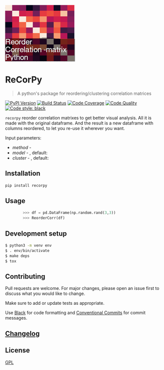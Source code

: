 ![logo](assets/logo.png "ReCorPy")
# ReCorPy

> A python's package for reordering/clustering correlation matrices


[![PyPI Version][pypi-image]][pypi-url]
[![Build Status][build-image]][build-url]
[![Code Coverage][coverage-image]][coverage-url]
[![Code Quality][quality-image]][quality-url]
<a href="https://github.com/psf/black"><img alt="Code style: black" src="https://img.shields.io/badge/code%20style-black-000000.svg"></a>

`recorpy` reorder correlation matrixes to get better visual analysis. All it is made with the original dataframe. And the result
is a new dataframe with columns reordered, to let you re-use it wherever you want.

Input parameters:

-   _method_ - 
-   _model_ - , default: 
-   _cluster_ - , default: 


## Installation

```sh
pip install recorpy
```

## Usage


```python
        >>> df = pd.DataFrame(np.random.rand(3,3))
        >>> ReorderCorr(df)
```

## Development setup

```sh
$ python3 -m venv env
$ . env/bin/activate
$ make deps
$ tox
```

## Contributing

Pull requests are welcome. For major changes, please open an issue first to discuss what you would like to change.

Make sure to add or update tests as appropriate.

Use [Black](https://black.readthedocs.io/en/stable/) for code formatting and [Conventional Commits](https://www.conventionalcommits.org/en/v1.0.0-beta.4/) for commit messages.

## [Changelog](CHANGELOG.md)

## License

[GPL](https://choosealicense.com/licenses/gpl/)

<!-- Badges -->

[pypi-image]: https://img.shields.io/pypi/v/recorpy
[pypi-url]: https://pypi.org/project/recorpy/
[build-image]: https://github.com/thebooort/recorpy/actions/workflows/build.yml/badge.svg
[build-url]: https://github.com/thebooort/recorpy/actions/workflows/build.yml
[coverage-image]: https://codecov.io/gh/thebooort/recorpy/branch/main/graph/badge.svg
[coverage-url]: https://codecov.io/gh/thebooort/recorpy
[quality-image]: https://api.codeclimate.com/v1/badges/3130fa0ba3b7993fbf0a/maintainability
[quality-url]: https://codeclimate.com/github/thebooort/recorpy

